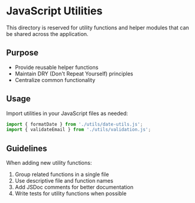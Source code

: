 # JavaScript Utilities

This directory is reserved for utility functions and helper modules that can be shared across the application.

## Purpose

- Provide reusable helper functions
- Maintain DRY (Don't Repeat Yourself) principles
- Centralize common functionality

## Usage

Import utilities in your JavaScript files as needed:

```javascript
import { formatDate } from './utils/date-utils.js';
import { validateEmail } from './utils/validation.js';
```

## Guidelines

When adding new utility functions:

1. Group related functions in a single file
2. Use descriptive file and function names
3. Add JSDoc comments for better documentation
4. Write tests for utility functions when possible 